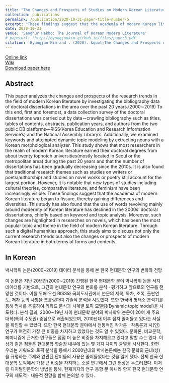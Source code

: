 ```yaml
---
title: "The Changes and Prospects of Studies on Modern Korean Literature Data Analysis of Doctoral Dissertations from 2000 throughout 2019"
collection: publications
permalink: /publication/2020-10-31-paper-title-number-5
excerpt: "These findings suggest that the academia of modern Korean literature began to fissure, thereby gaining differences and diversities."
date: 2020-10-31
venue: 'Sanghur Hakbo: The Journal of Korean Modern Literature'
# paperurl: 'http://byungjunkim.github.io/files/paper3.pdf'
citation: 'Byungjun Kim and . (2020). &quot;The Changes and Prospects of Studies on Modern Korean Literature Data Analysis of Doctoral Dissertations from 2000 throughout 2019.&quot; <i>Sanghur Hakbo: The Journal of Korean Modern Literature</i>. 60.'
---
```

[Online link](https://www.kci.go.kr/kciportal/ci/sereArticleSearch/ciSereArtiView.kci?sereArticleSearchBean.artiId=ART002647202)  
[Wiki](http://www.klbksk.com/wiki/index.php/DDMKL)  
[Download paper here](http://byungjunkim.github.io/files/paper5.pdf)

## Abstract
This paper analyzes the changes and prospects of the research trends in the field of modern Korean literature by investigating the bibliography data of doctoral dissertations in the area over the past 20 years.(2000∼2019) To this end, first and foremost, a data collection survey of the doctoral dissertations was carried out by data－crawling bibliography such as titles, tables of contents, abstracts, publication years, and authors from the two public DB platforms―RISS(Korea Education and Research Information Service’s) and the National Assembly Library’s. Additionally, we examined keywords and attempted dynamic topic modeling by extracting nouns with a Korean morphological analyzer. This study shows that most researchers in the realm of modern Korean literature earned their doctoral degrees from about twenty topnotch universities(mostly located in Seoul or the metropolitan area) during the past 20 years and that the number of dissertations has been gradually decreasing since the 2010s. It is also found that traditional research themes such as studies on writers or poets(authorship) and studies on novel works or poetry still account for the largest portion. However, it is notable that new types of studies including cultural theories, comparative literature, and feminism have been increasingly visible. These findings suggest that the academia of modern Korean literature began to fissure, thereby gaining differences and diversities. This study has also found that the use of words revolving mainly around modernity of Korean literature has declined in the 2000s’ doctoral dissertations, chiefly based on keyword and topic analysis. Moreover, such changes are highlighted in researches on novels, which has been the most popular topic and theme in the field of modern Korean literature. Through such a digital humanities approach, this study aims to discuss not only the current research trends but also the changes or prospects of modern Korean literature in both terms of forms and contents.

## In Korean
박사학위 논문(2000~2019) 데이터 분석을 통해 본 한국 현대문학 연구의 변화와 전망

이 논문은 지난 20년간(2000∼2019) 간행된 한국 현대문학 분야 박사학위 논문 서지 데이터를 기반으로, 그간의 현대문학 연구의 변화를 분석ㆍ평가하고 앞으로의 연구를 전망한 것이다. 이를 위해 우선 RISS와 국회도서관에서 논문의 제목, 목차, 초록, 출판연도, 저자 등의 사항을 크롤링하여 기술적 분석을 시도했다. 또한 한국어 형태소 분석기를 통해 명사를 추출하여 키워드 분석과 시계열 토픽 모델링(Dynamic topic model)을 시도했다. 분석 결과, 2000∼19년 사이 현대문학 분야의 박사학위 논문이 20여 개 주요 대학(특히 수도권) 중심으로 배출되었으며, 2010년대 이후 점차 줄어들고 있다는 사실을 확인할 수 있었다. 또한 한국 현대문학 분야에서 전통적인 작가론ㆍ작품론과 시(인) 연구가 여전히 가장 큰 비중을 차지하고 있었다는 것도 알 수 있었다. 문화론, 비교문학, 페미니즘에 근거한 연구들은 점점 더 높은 비중을 차지해오고 있다고 말할 수는 있다. 이상과 같은 점들은 현대문학 학술장 내부에 있는 몇 가지 차이와 균열을 시사한다. 한편 우리는 키워드와 토픽 분석을 통해서 2000년대의 박사논문에는 한국 문학의 근대(성)을 규명하는 주제와 연관된 단어들의 사용은 줄어들었다는 것을 알게 됐다. 전체 한국 현대문학 토픽에서 가장 큰 비중을 차지하는 소설 연구에서 그런 현상은 두드러졌다. 이처럼 디지털인문학의 방법을 통해, 현재까지의 연구 동향 뿐 아니라 향후 한국 현대문학 연구의 제도적ㆍ내용적 전망을 함께 논의할 수 있다.